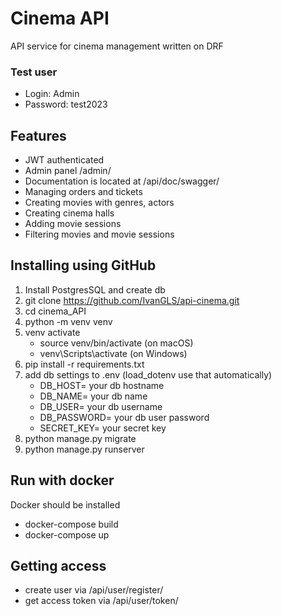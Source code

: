 # Cinema API

API service for cinema management written on DRF

### Test user
* Login: Admin
* Password: test2023

## Features
* JWT authenticated
* Admin panel /admin/
* Documentation is located at /api/doc/swagger/
* Managing orders and tickets
* Creating movies with genres, actors
* Creating cinema halls
* Adding movie sessions
* Filtering movies and movie sessions

## Installing using GitHub
1. Install PostgresSQL and create db
2. git clone https://github.com/IvanGLS/api-cinema.git
3. cd cinema_API
4. python -m venv venv
5. venv activate
   * source venv/bin/activate (on macOS)
   * venv\Scripts\activate (on Windows)
6. pip install -r requirements.txt
7. add db settings to .env (load_dotenv use that automatically)
   * DB_HOST= your db hostname
   * DB_NAME= your db name
   * DB_USER= your db username
   * DB_PASSWORD= your db user password
   * SECRET_KEY= your secret key
8. python manage.py migrate
9. python manage.py runserver

## Run with docker
Docker should be installed
* docker-compose build
* docker-compose up

## Getting access
* create user via /api/user/register/
* get access token via /api/user/token/